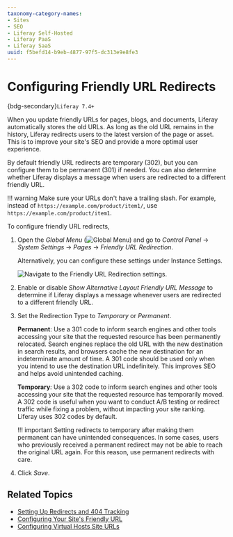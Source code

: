 ```yaml
---
taxonomy-category-names:
- Sites
- SEO
- Liferay Self-Hosted
- Liferay PaaS
- Liferay SaaS
uuid: f5befd14-b9eb-4877-97f5-dc313e9e8fe3
---
```


# Configuring Friendly URL Redirects

{bdg-secondary}`Liferay 7.4+`

When you update friendly URLs for pages, blogs, and documents, Liferay automatically stores the old URLs. As long as the old URL remains in the history, Liferay redirects users to the latest version of the page or asset. This is to improve your site's SEO and provide a more optimal user experience.

By default friendly URL redirects are temporary (302), but you can configure them to be permanent (301) if needed. You can also determine whether Liferay displays a message when users are redirected to a different friendly URL.

!!! warning
    Make sure your URLs don't have a trailing slash. For example, instead of `https://example.com/product/item1/`, use `https://example.com/product/item1`.

To configure friendly URL redirects,

1. Open the *Global Menu* (![Global Menu](../../../images/icon-applications-menu.png)) and go to *Control Panel* &rarr; *System Settings* &rarr; *Pages* &rarr; *Friendly URL Redirection*.

   Alternatively, you can configure these settings under Instance Settings.

   ![Navigate to the Friendly URL Redirection settings.](./configuring-friendly-url-redirects/images/01.png)

1. Enable or disable *Show Alternative Layout Friendly URL Message* to determine if Liferay displays a message whenever users are redirected to a different friendly URL.

1. Set the Redirection Type to *Temporary* or *Permanent*.

   **Permanent**: Use a 301 code to inform search engines and other tools accessing your site that the requested resource has been permanently relocated. Search engines replace the old URL with the new destination in search results, and browsers cache the new destination for an indeterminate amount of time. A 301 code should be used only when you intend to use the destination URL indefinitely. This improves SEO and helps avoid unintended caching.

   **Temporary**: Use a 302 code to inform search engines and other tools accessing your site that the requested resource has temporarily moved. A 302 code is useful when you want to conduct A/B testing or redirect traffic while fixing a problem, without impacting your site ranking. Liferay uses 302 codes by default.

   !!! important
       Setting redirects to temporary after making them permanent can have unintended consequences. In some cases, users who previously received a permanent redirect may not be able to reach the original URL again. For this reason, use permanent redirects with care.

1. Click *Save*.

## Related Topics

- [Setting Up Redirects and 404 Tracking](./setting-up-redirects-and-404-tracking.md)
- [Configuring Your Site's Friendly URL](./configuring-your-sites-friendly-url.md)
- [Configuring Virtual Hosts Site URLs](./configuring-virtual-hosts-site-urls.md)
